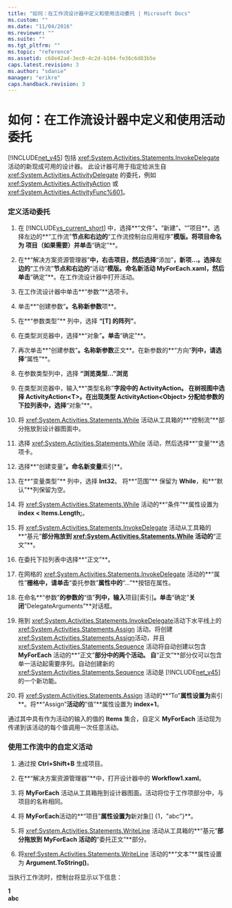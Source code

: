 ```yaml
---
title: "如何：在工作流设计器中定义和使用活动委托 | Microsoft Docs"
ms.custom: ""
ms.date: "11/04/2016"
ms.reviewer: ""
ms.suite: ""
ms.tgt_pltfrm: ""
ms.topic: "reference"
ms.assetid: c68e42ad-3ec0-4c2d-b104-fe36c6d83b5e
caps.latest.revision: 3
ms.author: "sdanie"
manager: "erikre"
caps.handback.revision: 3
---
```

# 如何：在工作流设计器中定义和使用活动委托
[!INCLUDE[net_v45](../ide/includes/net_v45_md.md)] 包括 <xref:System.Activities.Statements.InvokeDelegate> 活动的新现成可用的设计器。 此设计器可用于指定给派生自 <xref:System.Activities.ActivityDelegate> 的委托，例如 <xref:System.Activities.ActivityAction> 或 <xref:System.Activities.ActivityFunc%601>。  
  
### 定义活动委托  
  
1.  在 [!INCLUDE[vs_current_short](../code-quality/includes/vs_current_short_md.md)] 中，选择**“文件”**、**“新建”**、**“”项目**。选择左边的**“工作流”**节点和右边的**“工作流控制台应用程序”**模版。将项目命名为 项目（如果需要）并单击**“确定”**。  
  
2.  在**“解决方案资源管理器”**中，右击项目，然后选择**“添加”**，**新项…**。选择左边的**“工作流”**节点和右边的**“活动”**模版。命名新活动 **MyForEach.xaml**，然后单击**“确定”**。在工作流设计器中打开活动。  
  
3.  在工作流设计器中单击**“参数”**选项卡。  
  
4.  单击**“创建参数”**。名称新参数**项**。  
  
5.  在**“参数类型”** 列中，选择 **“\[T\] 的阵列”**。  
  
6.  在类型浏览器中，选择**“对象”**。单击**“确定”**。  
  
7.  再次单击**“创建参数”**。名称新参数**正文**。在新参数的**“方向”**列中，请选择**“属性”**。  
  
8.  在参数类型列中，选择 **“浏览类型…”浏览**  
  
9. 在类型浏览器中，输入**“类型名称”**字段中的 **ActivityAction**。 在树视图中选择 **ActivityAction\<T\>**。在出现类型 **ActivityAction\<Object\>** 分配给参数的下拉列表中，选择**“对象”**。  
  
10. 将 <xref:System.Activities.Statements.While> 活动从工具箱的**“控制流”**部分拖放到设计器图面中。  
  
11. 选择 <xref:System.Activities.Statements.While> 活动，然后选择**“变量”**选项卡。  
  
12. 选择**“创建变量”**。命名新变量**索引**。  
  
13. 在**“变量类型”** 列中，选择 **Int32**。 将**“范围”** 保留为 **While**，和**“默认”**列保留为空。  
  
14. 将 <xref:System.Activities.Statements.While> 活动的**“条件”**属性设置为 **index \< Items.Length;**。  
  
15. 将 <xref:System.Activities.Statements.InvokeDelegate> 活动从工具箱的**“基元”**部分拖放到 <xref:System.Activities.Statements.While> 活动的**“正文”**。  
  
16. 在委托下拉列表中选择**“正文”**。  
  
17. 在网格的 <xref:System.Activities.Statements.InvokeDelegate> 活动的**“属性”**栅格中，请单击**“委托参数”**属性中的**“…”**按钮在属性。  
  
18. 在命名**“参数”**的参数的**“值”**列中，输入**项目\[索引\]**。单击**“确定”**关闭**“DelegateArguments”**对话框。  
  
19. 拖到 <xref:System.Activities.Statements.InvokeDelegate>活动下水平线上的 <xref:System.Activities.Statements.Assign> 活动。将创建 <xref:System.Activities.Statements.Assign>活动，并且 <xref:System.Activities.Statements.Sequence> 活动将自动创建以包含 **MyForEach** 活动的**“正文”**部分中的两个活动。 自**“正文”**部分仅可以包含单一活动起需要序列。自动创建新的 <xref:System.Activities.Statements.Sequence> 活动是 [!INCLUDE[net_v45](../ide/includes/net_v45_md.md)] 的一个新功能。  
  
20. 将  <xref:System.Activities.Statements.Assign> 活动的**“To”**属性设置为**索引**。将**“Assign”**活动的**“值”**属性设置为 **index\+1**。  
  
 通过其中具有作为活动的输入的值的 **Items** 集合，自定义 **MyForEach** 活动现为传递到该活动的每个值调用一次任意活动。  
  
### 使用工作流中的自定义活动  
  
1.  通过按 **Ctrl\+Shift\+B** 生成项目。  
  
2.  在**“解决方案资源管理器”**中，打开设计器中的 **Workflow1.xaml**。  
  
3.  将 **MyForEach** 活动从工具箱拖到设计器图面。活动将位于工作项部分中，与项目的名称相同。  
  
4.  将 **MyForEach**活动的**“项目”**属性设置为**新对象\[\] {1，"abc"}**。  
  
5.  将 <xref:System.Activities.Statements.WriteLine> 活动从工具箱的**“基元”**部分拖放到 **MyForEach** 活动的**“委托正文”**部分。  
  
6.  将<xref:System.Activities.Statements.WriteLine> 活动的**“文本”**属性设置为 **Argument.ToString\(\)**。  
  
 当执行工作流时，控制台将显示以下信息：  
  
 **1**   
**abc**